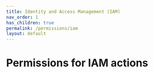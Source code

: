 ```yaml
---
title: Identity and Access Management (IAM)
nav_order: 1
has_children: true
permalink: /permissions/iam
layout: default
---
```


# Permissions for IAM actions